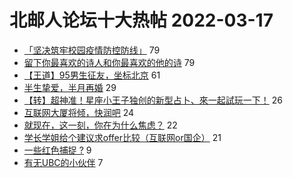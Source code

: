 # 北邮人论坛十大热帖 2022-03-17

- [「坚决筑牢校园疫情防控防线」](https://bbs.byr.cn/article/Picture/3314171) 79
- [留下你最喜欢的诗人和你最喜欢的他的诗](https://bbs.byr.cn/article/Poetry/35956) 79
- [【王道】95男生征友，坐标北京](https://bbs.byr.cn/article/Friends/2019283) 61
- [半生挚爱，半月再婚](https://bbs.byr.cn/article/Feeling/3186144) 29
- [【转】超神准！星座小王子独创的新型占卜、來一起試玩一下！](https://bbs.byr.cn/article/Constellations/326533) 26
- [互联网大厦将倾，快润吧](https://bbs.byr.cn/article/WorkLife/1178601) 24
- [就现在，这一刻，你在为什么焦虑？](https://bbs.byr.cn/article/Talking/6333504) 22
- [学长学姐给个建议求offer比较（互联网or国企）](https://bbs.byr.cn/article/Job/2159298) 21
- [一些红色捕捉 ?](https://bbs.byr.cn/article/Photo/272055) 9
- [有无UBC的小伙伴](https://bbs.byr.cn/article/GoAbroad/383748) 7


